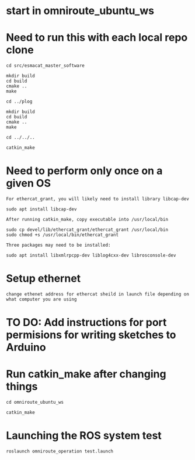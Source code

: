 # start in omniroute_ubuntu_ws
# Need to run this with each local repo clone

```
cd src/esmacat_master_software

mkdir build
cd build
cmake ..
make

cd ../plog

mkdir build
cd build
cmake ..
make

cd ../../..

catkin_make
```

# Need to perform only once on a given OS
```
For ethercat_grant, you will likely need to install library libcap-dev

sudo apt install libcap-dev

After running catkin_make, copy executable into /usr/local/bin

sudo cp devel/lib/ethercat_grant/ethercat_grant /usr/local/bin
sudo chmod +s /usr/local/bin/ethercat_grant

Three packages may need to be installed:

sudo apt install libxmlrpcpp-dev liblog4cxx-dev librosconsole-dev
```


# Setup ethernet
```
change ethenet address for ethercat sheild in launch file depending on what computer you are using
```
# TO DO: Add instructions for port permisions for writing sketches to Arduino

# Run catkin_make after changing things
```
cd omniroute_ubuntu_ws

catkin_make
```

# Launching the ROS system test
```
roslaunch omniroute_operation test.launch
```
```